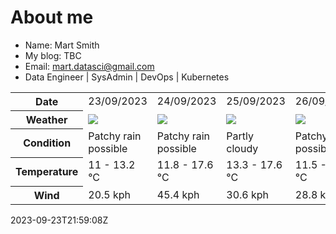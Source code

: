 # About me

- Name: Mart Smith
- My blog: TBC
- Email: [mart.datasci@gmail.com](mailto:mart.datasci6@gmail.com)
- Data Engineer | SysAdmin | DevOps | Kubernetes


<table>
    <tr>
        <th>Date</th>
        <td>23/09/2023</td><td>24/09/2023</td><td>25/09/2023</td><td>26/09/2023</td><td>27/09/2023</td><td>28/09/2023</td><td>29/09/2023</td>
    </tr>
    <tr>
        <th>Weather</th>
        <td><img src="https://cdn.weatherapi.com/weather/64x64/day/176.png"/></td><td><img src="https://cdn.weatherapi.com/weather/64x64/day/176.png"/></td><td><img src="https://cdn.weatherapi.com/weather/64x64/day/116.png"/></td><td><img src="https://cdn.weatherapi.com/weather/64x64/day/176.png"/></td><td><img src="https://cdn.weatherapi.com/weather/64x64/day/302.png"/></td><td><img src="https://cdn.weatherapi.com/weather/64x64/day/113.png"/></td><td><img src="https://cdn.weatherapi.com/weather/64x64/day/113.png"/></td>
    </tr>
    <tr>
        <th>Condition</th>
        <td width="200px">Patchy rain possible</td><td width="200px">Patchy rain possible</td><td width="200px">Partly cloudy</td><td width="200px">Patchy rain possible</td><td width="200px">Moderate rain</td><td width="200px">Sunny</td><td width="200px">Sunny</td>
    </tr>
    <tr>
        <th>Temperature</th>
        <td>11 -  13.2 °C</td><td>11.8 -  17.6 °C</td><td>13.3 -  17.6 °C</td><td>11.5 -  16.5 °C</td><td>10.4 -  13.9 °C</td><td>9.4 -  15.7 °C</td><td>11.4 -  15.3 °C</td>
    </tr>
    <tr>
        <th>Wind</th>
        <td>20.5 kph</td><td>45.4 kph</td><td>30.6 kph</td><td>28.8 kph</td><td>27.4 kph</td><td>29.5 kph</td><td>28.8 kph</td>
    </tr>
</table>


2023-09-23T21:59:08Z

